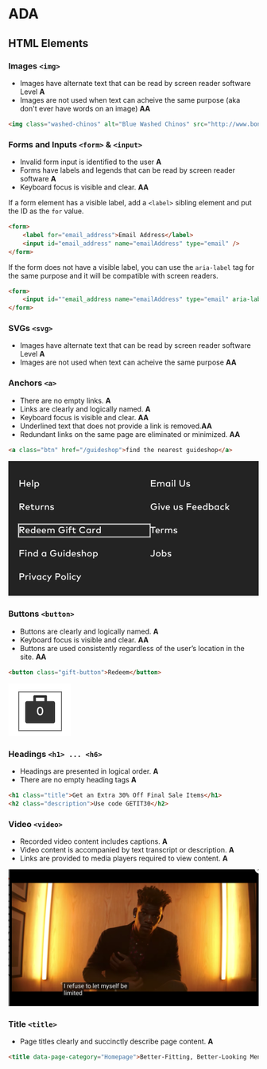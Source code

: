 # ADA 

## HTML Elements

### Images `<img>` 
- Images have alternate text that can be read by screen reader software Level **A**
- Images are not used when text can acheive the same purpose (aka don't ever have words on an image) **AA**

```html
<img class="washed-chinos" alt="Blue Washed Chinos" src="http://www.bonobos.com/images/blue-washed-chino"/>
````

### Forms and Inputs `<form>` &   `<input>`
- Invalid form input is identified to the user **A**
- Forms have labels and legends that can be read by screen reader software  **A**
-  Keyboard focus is visible and clear. **AA**

If a form element has a visible label, add a `<label>` sibling element and put the ID as the `for` value.

```html
<form>
    <label for="email_address">Email Address</label>
    <input id="email_address" name="emailAddress" type="email" />
</form>
```

If the form does not have a visible label, you can use the `aria-label` tag for the same purpose and it will be compatible with screen readers.

```html
<form>
    <input id=""email_address name="emailAddress" type="email" aria-label="Email Address" />
</form>
```

### SVGs `<svg>` 
- Images have alternate text that can be read by screen reader software Level **A**
- Images are not used when text can acheive the same purpose  **AA**


### Anchors `<a>`
- There are no empty links. **A**
- Links are clearly and logically named. **A**
- Keyboard focus is visible and clear. **AA**
- Underlined text that does not provide a link is removed.**AA** 
- Redundant links on the same page are eliminated or minimized. **AA**

```html
<a class="btn" href="/guideshop">find the nearest guideshop</a>
```

![anchor](images/anchor.png)

### Buttons `<button>`
-  Buttons are clearly and logically named. **A**
- Keyboard focus is visible and clear. **AA**
- Buttons are used consistently regardless of the user’s location in the site. **AA**

```html
<button class="gift-button">Redeem</button>
```

![button](images/button.png)

### Headings `<h1> ... <h6>`
- Headings are presented in logical order. **A**
- There are no empty heading tags **A**

```html
<h1 class="title">Get an Extra 30% Off Final Sale Items</h1>
<h2 class="description">Use code GETIT30</h2>
```

### Video `<video>`
- Recorded video content includes captions. **A**
- Video content is accompanied by text transcript or description. **A**
- Links are provided to media players required to view content. **A**

![video](images/video.png)

### Title `<title>`
-  Page titles clearly and succinctly describe page content. **A**
```html
<title data-page-category="Homepage">Better-Fitting, Better-Looking Men's Clothing &amp; Accessories | Bonobos</title>
```
